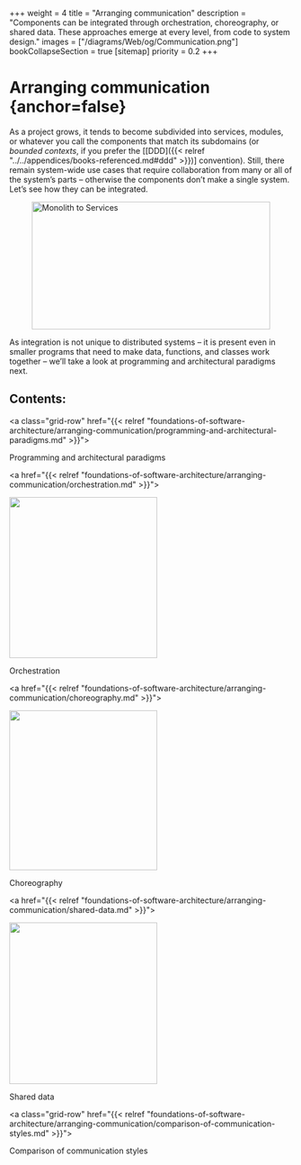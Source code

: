 +++
weight = 4
title = "Arranging communication"
description = "Components can be integrated through orchestration, choreography, or shared data. These approaches emerge at every level, from code to system design."
images = ["/diagrams/Web/og/Communication.png"]
bookCollapseSection = true
[sitemap]
  priority = 0.2
+++

# Arranging communication {anchor=false}

As a project grows, it tends to become subdivided into services, modules, or whatever you call the components that match its subdomains \(or *bounded contexts*, if you prefer the \[[DDD]({{< relref "../../appendices/books-referenced.md#ddd" >}})\] convention\)\. Still, there remain system\-wide use cases that require collaboration from many or all of the system’s parts – otherwise the components don’t make a single system\. Let’s see how they can be integrated\.

<figure>
<a href="/diagrams/Communication/Monolith%20to%20Services.png">
<picture>
<source srcset="/diagrams/Communication/Monolith%20to%20Services.svg" media="(prefers-color-scheme: light)"/>
<source srcset="/diagrams/Communication/Monolith%20to%20Services.dark.svg" media="(prefers-color-scheme: dark)"/>
<img src="/diagrams/Communication/Monolith%20to%20Services.png" alt="Monolith to Services" loading="lazy" width="1062" height="227" style="width:100%"/>
</picture>
</a>
</figure>

As integration is not unique to distributed systems – it is present even in smaller programs that need to make data, functions, and classes work together – we’ll take a look at programming and architectural paradigms next\.

## Contents:

<nav class="grid3">

<a class="grid-row" href="{{< relref "foundations-of-software-architecture/arranging-communication/programming-and-architectural-paradigms.md" >}}">

Programming and architectural paradigms

</a>

<a href="{{< relref "foundations-of-software-architecture/arranging-communication/orchestration.md" >}}">

<picture>

<source srcset="/diagrams/Web/Orchestration.svg" media="(prefers-color-scheme: light)"/>

<source srcset="/diagrams/Web/Orchestration.dark.svg" media="(prefers-color-scheme: dark)"/>

<img src="/diagrams/Web/Orchestration.png" alt="" loading="lazy" width="263" height="286"/>

</picture>

Orchestration

</a>

<a href="{{< relref "foundations-of-software-architecture/arranging-communication/choreography.md" >}}">

<picture>

<source srcset="/diagrams/Web/Choreography.svg" media="(prefers-color-scheme: light)"/>

<source srcset="/diagrams/Web/Choreography.dark.svg" media="(prefers-color-scheme: dark)"/>

<img src="/diagrams/Web/Choreography.png" alt="" loading="lazy" width="263" height="284"/>

</picture>

Choreography

</a>

<a href="{{< relref "foundations-of-software-architecture/arranging-communication/shared-data.md" >}}">

<picture>

<source srcset="/diagrams/Web/Shared%20data.svg" media="(prefers-color-scheme: light)"/>

<source srcset="/diagrams/Web/Shared%20data.dark.svg" media="(prefers-color-scheme: dark)"/>

<img src="/diagrams/Web/Shared%20data.png" alt="" loading="lazy" width="263" height="287"/>

</picture>

Shared data

</a>

<a class="grid-row" href="{{< relref "foundations-of-software-architecture/arranging-communication/comparison-of-communication-styles.md" >}}">

Comparison of communication styles

</a>

</nav>